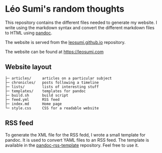 # Léo Sumi's random thoughts

This repository contains the different files needed to generate my website. I write using the markdown syntax and convert the different markdown files to HTML using [pandoc](http://pandoc.org/).

The website is served from the [leosumi.github.io](https://github.com/leosumi/leosumi.github.io) repository.

The website can be found at https://leosumi.com

## Website layout

    ├─ articles/     articles on a particular subject
    ├─ chronicles/   posts following a timeline
    ├─ lists/        lists of interesting stuff
    ├─ templates/    templates for pandoc
    ├─ build.sh      build script
    ├─ feed.yml      RSS feed
    ├─ index.md      Home page
    └─ style.css     CSS for a readable website

## RSS feed

To generate the XML file for the RSS fedd, I wrote a small template for pandoc. It is used to convert YAML files to an RSS feed. The template is available in the [pandoc-rss-template](https://github.com/leosumi/pandoc-rss-template) repository. Feel free to use it.
